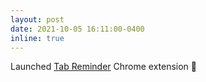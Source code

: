 ```yaml
---
layout: post
date: 2021-10-05 16:11:00-0400
inline: true
---
```


Launched [Tab Reminder](https://chrome.google.com/webstore/detail/tab-reminder/emjkjhniepjnianimdjmjndnjdanjmmk) Chrome extension 🔔